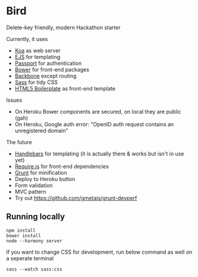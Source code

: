 Bird
===

Delete-key friendly, modern Hackathon starter

Currently, it uses
- [Koa] as web server
- [EJS] for templating
- [Passport] for authentication
- [Bower] for front-end packages
- [Backbone] except routing
- [Sass] for tidy CSS
- [HTML5 Boilerplate] as front-end template

Issues
- On Heroku Bower components are secured, on local they are public (gah)
- On Heroku, Google auth error: "OpenID auth request contains an unregistered domain"

The future
- [Handlebars] for templating (it is actually there & works but isn't in use yet)
- [Require.js] for front-end dependencies
- [Grunt] for minification
- Deploy to Heroku button
- Form validation
- MVC pattern
- Try out https://github.com/gmetais/grunt-devperf

## Running locally
```
npm install
bower install
node --harmony server
```
If you want to change CSS for development, run below command as well on a seperate terminal
```
sass --watch sass:css
```
[Koa]:http://koajs.com/
[EJS]:http://embeddedjs.com/
[Passport]:http://passportjs.org/
[Bower]:http://bower.io/
[Backbone]:http://backbonejs.org/
[Handlebars]:http://handlebarsjs.com/
[HTML5 Boilerplate]:http://html5boilerplate.com/
[Require.js]:http://requirejs.org/
[Grunt]:http://gruntjs.com/
[Sass]:http://sass-lang.com/
